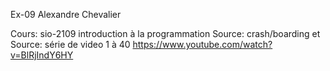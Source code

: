 ﻿Ex-09
Alexandre Chevalier 

Cours: sio-2109 introduction à la programmation
Source: crash/boarding et  Source: série de video 1 à 40 https://www.youtube.com/watch?v=BlRjIndY6HY
